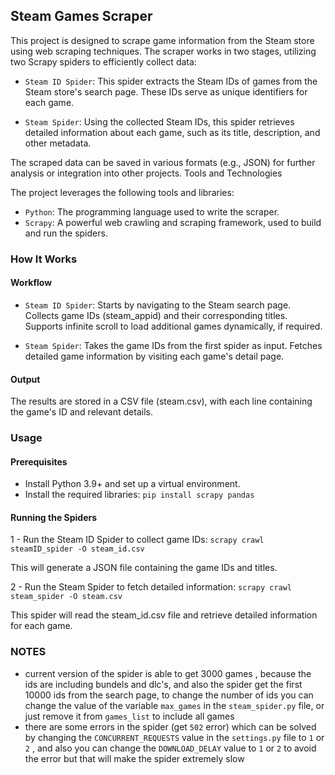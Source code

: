 ## Steam Games Scraper

This project is designed to scrape game information from the Steam store using web scraping techniques. The scraper works in two stages, utilizing two Scrapy spiders to efficiently collect data:

- `Steam ID Spider`: This spider extracts the Steam IDs of games from the Steam store's search page. These IDs serve as unique identifiers for each game.
    
- `Steam Spider`: Using the collected Steam IDs, this spider retrieves detailed information about each game, such as its title, description, and other metadata.

The scraped data can be saved in various formats (e.g., JSON) for further analysis or integration into other projects.
Tools and Technologies

The project leverages the following tools and libraries:

- `Python`: The programming language used to write the scraper.
- `Scrapy`: A powerful web crawling and scraping framework, used to build and run the spiders.
    
### How It Works
#### Workflow

  - `Steam ID Spider`:
        Starts by navigating to the Steam search page.
        Collects game IDs (steam_appid) and their corresponding titles.
        Supports infinite scroll to load additional games dynamically, if required.

  - `Steam Spider`:
      Takes the game IDs from the first spider as input.
      Fetches detailed game information by visiting each game's detail page.

#### Output

The results are stored in a CSV file (steam.csv), with each line containing the game's ID and relevant details.

### Usage

#### Prerequisites

 - Install Python 3.9+ and set up a virtual environment.
 - Install the required libraries:
    `pip install scrapy pandas`

#### Running the Spiders

1 - Run the Steam ID Spider to collect game IDs:
    `scrapy crawl steamID_spider -O steam_id.csv`

This will generate a JSON file containing the game IDs and titles.

2 - Run the Steam Spider to fetch detailed information:
    `scrapy crawl steam_spider -O steam.csv`

This spider will read the steam_id.csv file and retrieve detailed information for each game.

### NOTES 

- current version of the spider is able to get 3000 games , because the ids are including bundels and dlc's, and also the spider get the first 10000 ids from the search page, to change the number of ids you can change the value of the variable `max_games` in the `steam_spider.py` file, or just remove it from `games_list` to include all games 
- there are some errors in the spider (get `502` error) which can be solved by changing the `CONCURRENT_REQUESTS` value in the `settings.py` file to `1` or `2` , and also you can change the `DOWNLOAD_DELAY` value to `1` or `2` to avoid the error but that will make the spider extremely slow
